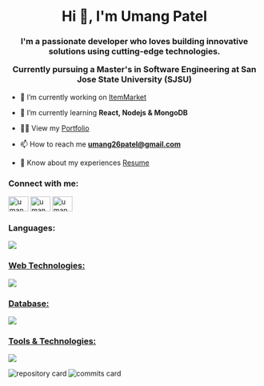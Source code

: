 <!--

- 😄 Pronouns: ...
- ⚡ Fun fact: ...
-->
<h1 align="center">Hi 👋, I'm Umang Patel</h1>
<h3 align="center">I'm a passionate developer who loves building innovative solutions using cutting-edge technologies.
  
  Currently pursuing a Master's in Software Engineering at San Jose State University (SJSU)</h3>

- 🔭 I’m currently working on [ItemMarket](https://github.com/umangptl/ItemMarket) 

- 🌱 I’m currently learning **React, Nodejs & MongoDB**

- 👨‍💻 View my [Portfolio](https://umangptl.github.io/portfolio)

- 📫 How to reach me **umang26patel@gmail.com**

- 📄 Know about my experiences [Resume](https://umangptl.github.io/portfolio/Resources/doc/PatelUmang.pdf)

<h3 align="left">Connect with me:</h3>
<p align="left">
<a href="https://linkedin.com/in/umangptl" target="blank"><img align="center" src="https://raw.githubusercontent.com/rahuldkjain/github-profile-readme-generator/master/src/images/icons/Social/linked-in-alt.svg" alt="umang26patel" height="30" width="40" /></a>
<a href="https://instagram.com/umangptl" target="blank"><img align="center" src="https://raw.githubusercontent.com/rahuldkjain/github-profile-readme-generator/master/src/images/icons/Social/instagram.svg" alt="umangptl" height="30" width="40" /></a>
<a href="https://twitter.com/umang2ptl" target="blank"><img align="center" src="https://raw.githubusercontent.com/rahuldkjain/github-profile-readme-generator/master/src/images/icons/Social/twitter.svg" alt="umang2ptl" height="30" width="40" /></a>
</p>

<h3 align="left">Languages:</h3>
<p align="left">
  <a href="https://skillicons.dev">
    <img src="https://skillicons.dev/icons?i=c,cpp,clojure,java,md,py,scala"</a>
</p>
    
<h3 align="left">Web Technologies:</h3>
<p align="left">
  <a href="https://skillicons.dev">
    <img src="https://skillicons.dev/icons?i=css,flask,html,js,nodejs,postman,react,spring"</a>
</p>
    
<h3 align="left">Database:</h3>
<p align="left">
  <a href="https://skillicons.dev">
    <img src="https://skillicons.dev/icons?i=mongodb,mysql,postgres"</a>
</p>

<h3 align="left">Tools & Technologies:</h3>
<p align="left">
  <a href="https://skillicons.dev">
    <img src="https://skillicons.dev/icons?i=bash,emacs,git,github,linux,maven,pytorch,raspberrypi,regex,tensorflow," />
  </a>
</p>
<!--
<p><img align="center" src="http://github-profile-summary-cards.vercel.app/api/cards/profile-details?username=umangptl&theme=github_dark" alt="Profile card" /></p> -->

<p><img align="left" src="http://github-profile-summary-cards.vercel.app/api/cards/repos-per-language?username=umangptl&theme=github_dark&exclude={exclude}" alt="repository card" /></p>
<p><img align="rigth" src="http://github-profile-summary-cards.vercel.app/api/cards/most-commit-language?username=umangptl&theme=github_dark&exclude={exclude}" alt="commits card" /></p>

<!--
<p><img align="left" src="http://github-profile-summary-cards.vercel.app/api/cards/stats?username=umangptl&theme=github_dark&exclude={exclude}" alt="stats card" /></p>
<p><img align="rigth" src="http://github-profile-summary-cards.vercel.app/api/cards/productive-time?username=umangptl&theme=github_dark&exclude={exclude}" alt="time card" /></p> 



<p><img align="center" src="https://github-readme-streak-stats.herokuapp.com?user=umangptl&theme=dark&border_radius=5&exclude_days=Sun&card_width=700)](https://git.io/streak-stats)" alt="total streak card" /></p>

-->
